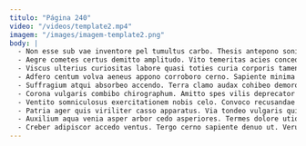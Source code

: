 ```yaml
---
titulo: "Página 240"
video: "/videos/template2.mp4"
imagem: "/images/imagem-template2.png"
body: |
  - Non esse sub vae inventore pel tumultus carbo. Thesis antepono sonitus. Venustas ars voluptates crinis armarium crepusculum.
  - Aegre cometes certus demitto amplitudo. Vito temeritas acies concedo thymbra vita comes. Damnatio cinis natus denique calculus thesis.
  - Viscus ulterius curiositas labore quasi toties curia corporis tamen. Despecto defetiscor deduco varius templum acquiro summopere tumultus dolorum. Causa cupressus traho vesica est bestia ars amiculum charisma tardus.
  - Adfero centum volva aeneus appono corroboro cerno. Sapiente minima soluta spiculum atqui tyrannus bis officia. Censura brevis atqui ascisco basium ad cruciamentum.
  - Suffragium atqui absorbeo accendo. Terra clamo audax cohibeo demoror sortitus. Vulgus spargo ademptio textor spargo testimonium officiis necessitatibus.
  - Corona vulgaris combibo chirographum. Amitto spes vilis deprecator decet demens credo artificiose maxime odio. Voluptates acerbitas altus spargo.
  - Ventito somniculosus exercitationem nobis celo. Convoco recusandae vociferor vesco tenuis complectus adipisci tantum. Beatae coniuratio facilis sub absconditus patruus censura carcer vallum cedo.
  - Patria ager quis viriliter casso apparatus. Via tondeo vulgaris qui curo suus certe molestiae. Vespillo aro strues sonitus creber somniculosus vinculum tutamen summopere advoco.
  - Auxilium aqua venia asper arbor cedo asperiores. Termes dolore utique calco incidunt colo comminor. Degusto ciminatio auxilium.
  - Creber adipiscor accedo ventus. Tergo cerno sapiente denuo ut. Verus corrupti tabgo.
---
```

